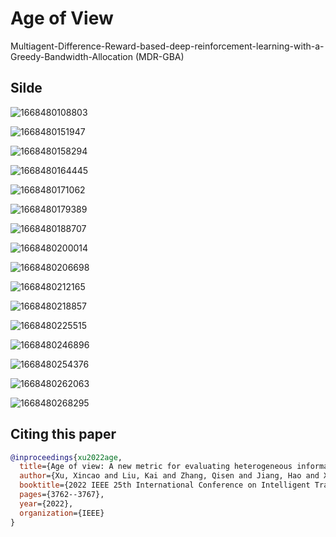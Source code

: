 # Age of View

Multiagent-Difference-Reward-based-deep-reinforcement-learning-with-a-Greedy-Bandwidth-Allocation (MDR-GBA)

## Silde

![1668480108803](image/README/1668480108803.png)

![1668480151947](image/README/1668480151947.png)

![1668480158294](image/README/1668480158294.png)

![1668480164445](image/README/1668480164445.png)

![1668480171062](image/README/1668480171062.png)

![1668480179389](image/README/1668480179389.png)

![1668480188707](image/README/1668480188707.png)

![1668480200014](image/README/1668480200014.png)

![1668480206698](image/README/1668480206698.png)

![1668480212165](image/README/1668480212165.png)

![1668480218857](image/README/1668480218857.png)

![1668480225515](image/README/1668480225515.png)

![1668480246896](image/README/1668480246896.png)

![1668480254376](image/README/1668480254376.png)

![1668480262063](image/README/1668480262063.png)

![1668480268295](image/README/1668480268295.png)

## Citing this paper

```bibtex
@inproceedings{xu2022age,
  title={Age of view: A new metric for evaluating heterogeneous information fusion in vehicular cyber-physical systems},
  author={Xu, Xincao and Liu, Kai and Zhang, Qisen and Jiang, Hao and Xiao, Ke and Luo, Jiangtao},
  booktitle={2022 IEEE 25th International Conference on Intelligent Transportation Systems (ITSC)},
  pages={3762--3767},
  year={2022},
  organization={IEEE}
}
```
